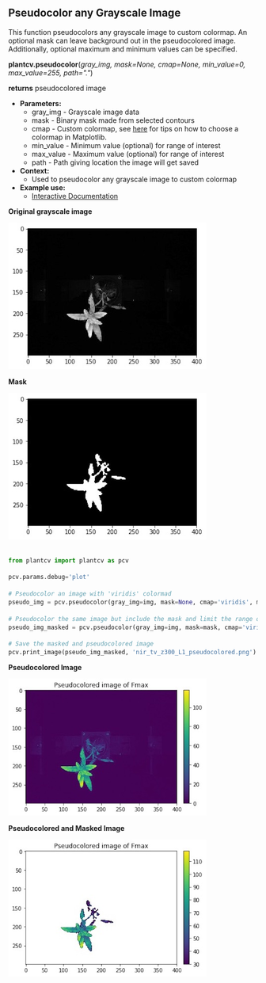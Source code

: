 ## Pseudocolor any Grayscale Image

This function pseudocolors any grayscale image to custom colormap. An optional mask can leave background out in the
pseudocolored image. Additionally, optional maximum and minimum values can be specified.

**plantcv.pseudocolor**(*gray_img, mask=None, cmap=None, min_value=0, max_value=255, path="."*)

**returns** pseudocolored image

- **Parameters:**
    - gray_img  - Grayscale image data
    - mask      - Binary mask made from selected contours
    - cmap      - Custom colormap, see [here](https://matplotlib.org/tutorials/colors/colormaps.html) for tips on how to choose a colormap in Matplotlib.
    - min_value - Minimum value (optional) for range of interest
    - max_value - Maximum value (optional) for range of interest
    - path      - Path giving location the image will get saved 
- **Context:**
    - Used to pseudocolor any grayscale image to custom colormap
- **Example use:**
    - [Interactive Documentation](https://mybinder.org/v2/gh/danforthcenter/plantcv-binder.git/master?filepath=notebooks%2FpsII_tutorial.ipynb)

**Original grayscale image**

![Screenshot](img/documentation_images/pseudocolor/original_grayscale.jpg)

**Mask**

![Screenshot](img/documentation_images/pseudocolor/mask.jpg)


```python

from plantcv import plantcv as pcv

pcv.params.debug='plot'

# Pseudocolor an image with 'viridis' colormad
pseudo_img = pcv.pseudocolor(gray_img=img, mask=None, cmap='viridis', min_value=0, max_value=255, path='.')

# Pseudocolor the same image but include the mask and limit the range of values
pseudo_img_masked = pcv.pseudocolor(gray_img=img, mask=mask, cmap='viridis', min_value=30, max_value=200, path='.')

# Save the masked and pseudocolored image
pcv.print_image(pseudo_img_masked, 'nir_tv_z300_L1_pseudocolored.png')
```


**Pseudocolored Image**

![Screenshot](img/documentation_images/pseudocolor/pseudo_nomask.jpg)


**Pseudocolored and Masked Image**

![Screenshot](img/documentation_images/pseudocolor/pseudo_img.jpg)
